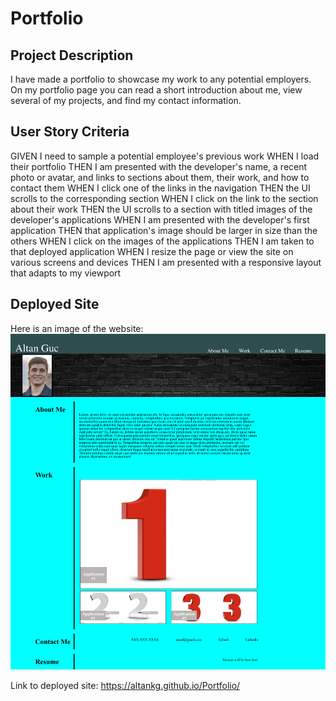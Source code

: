 # Portfolio

## Project Description

I have made a portfolio to showcase my work to any potential employers. On my portfolio page you can read a short introduction about me, view several of my projects, and find my contact information.

## User Story Criteria

GIVEN I need to sample a potential employee's previous work
WHEN I load their portfolio
THEN I am presented with the developer's name, a recent photo or avatar, and links to sections about them, their work, and how to contact them
WHEN I click one of the links in the navigation
THEN the UI scrolls to the corresponding section
WHEN I click on the link to the section about their work
THEN the UI scrolls to a section with titled images of the developer's applications
WHEN I am presented with the developer's first application
THEN that application's image should be larger in size than the others
WHEN I click on the images of the applications
THEN I am taken to that deployed application
WHEN I resize the page or view the site on various screens and devices
THEN I am presented with a responsive layout that adapts to my viewport

## Deployed Site

Here is an image of the website:
![An image of my portfolio page](assets/images/Portfolio-1.png)

Link to deployed site: https://altankg.github.io/Portfolio/
